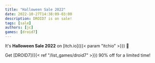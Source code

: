 ```yaml
---
title: "Halloween Sale 2022"
date: 2022-10-27T14:38:09-03:00
description: DROID7 is on sale!
tags: [sale]
authors: [jc]
games: [droid7]
---
```


It's **Halloween Sale 2022** on [itch.io]({{< param "itchio" >}}) 🎃

Get [DROID7]({{< ref "/list_games/droid7" >}}) 90% off for a limited time!
